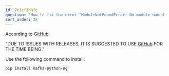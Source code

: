 ```yaml
---
id: 7c3cf3b8fc
question: 'How to fix the error "ModuleNotFoundError: No module named ''kafka.vendor.six.moves''?"'
sort_order: 28
---
```


According to [GitHub](https://github.com/dpkp/kafka-python/):

"DUE TO ISSUES WITH RELEASES, IT IS SUGGESTED TO USE [GitHub](https://github.com/wbarnha/kafka-python-ng) FOR THE TIME BEING."

Use the following command to install:

```bash
pip install kafka-python-ng
```